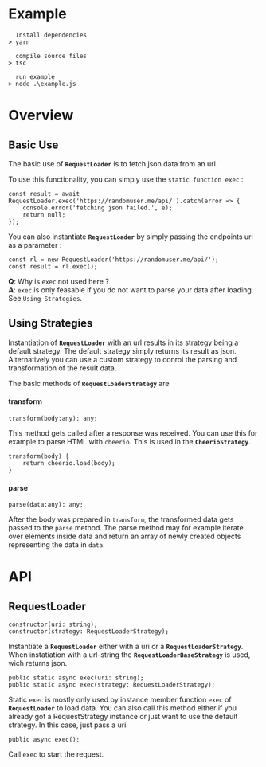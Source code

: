 # Example

```
  Install dependencies
> yarn
  
  compile source files
> tsc

  run example
> node .\example.js
```

# Overview

## Basic Use
The basic use of **`RequestLoader`** is to fetch json data from an url.

To use this functionality, you can simply use the `static function exec` :

```
const result = await RequestLoader.exec('https://randomuser.me/api/').catch(error => {
    console.error('fetching json failed.', e);
    return null;
});
```
You can also instantiate **`RequestLoader`** by simply passing the endpoints uri as a parameter :
```
const rl = new RequestLoader('https://randomuser.me/api/');
const result = rl.exec();
```

**Q**: Why is `exec` not used here ?  
**A**: `exec` is only feasable if you do not want to parse your data after loading. See `Using Strategies`.


## Using Strategies
Instantiation of **`RequestLoader`** with an url results in its strategy being a default strategy. The default strategy simply returns its result as json.  
Alternatively you can use a custom strategy to conrol the parsing and transformation of the result data.

The basic methods of **`RequestLoaderStrategy`** are 
#### transform
```
transform(body:any): any;
```

This method gets called after a response was received. You can use this for example to parse HTML with `cheerio`. This is used in the **`CheerioStrategy`**.

```
transform(body) {
    return cheerio.load(body);
}
```

#### parse
```
parse(data:any): any;
```
After the body was prepared in `transform`, the transformed data gets passed to the `parse` method. The parse method may for example iterate over elements inside data and return an array of newly created objects representing the data in `data`.

# API
## RequestLoader
```
constructor(uri: string);
constructor(strategy: RequestLoaderStrategy);
```
Instantiate a **`RequestLoader`** either with a uri or a **`RequestLoaderStrategy`**. When instatiation with a url-string the **`RequestLoaderBaseStrategy`** is used, wich returns json.

```
public static async exec(uri: string);
public static async exec(strategy: RequestLoaderStrategy);
```
Static `exec` is mostly only used by instance member function `exec` of **`RequestLoader`** to load data. You can also call this method either if you already got a RequestStrategy instance or just want to use the default strategy. In this case, just pass a uri.
```
public async exec();
```
Call `exec` to start the request.